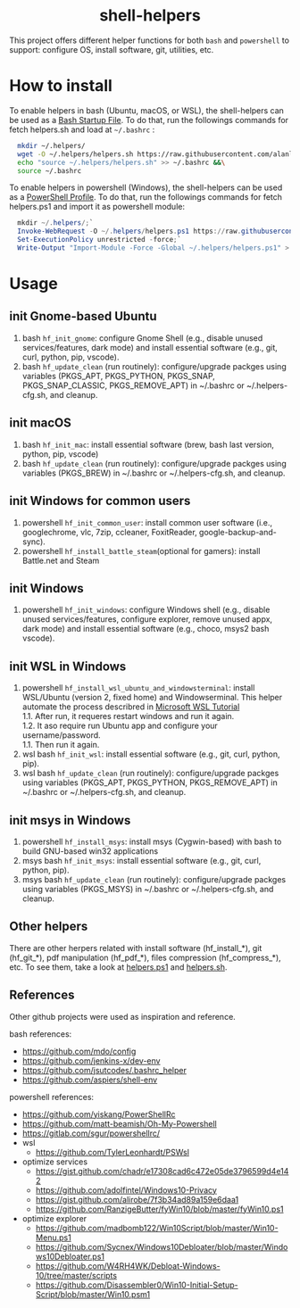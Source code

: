 <h1 align="center">shell-helpers</h1>

This project offers different helper functions for both `bash` and `powershell` to support: configure OS, install software, git, utilities, etc.

# How to install

To enable helpers in bash (Ubuntu, macOS, or WSL), the shell-helpers can be used as a [Bash Startup File](https://www.gnu.org/software/bash/manual/html_node/Bash-Startup-Files.html). To do that, run the followings commands for fetch helpers.sh and load at `~/.bashrc` :

``` bash
  mkdir ~/.helpers/
  wget -O ~/.helpers/helpers.sh https://raw.githubusercontent.com/alanlivio/shell-helpers/master/helpers.sh &&\
  echo "source ~/.helpers/helpers.sh" >> ~/.bashrc &&\
  source ~/.bashrc
  ```

To enable helpers in powershell (Windows), the shell-helpers can be used as a [PowerShell Profile](https://docs.microsoft.com/en-us/powershell/module/microsoft.powershell.core/about/about_profiles?view=powershell-7). To do that, run the followings commands for fetch helpers.ps1 and import it as powershell module:

``` powershell
  mkdir ~/.helpers/;`
  Invoke-WebRequest -O ~/.helpers/helpers.ps1 https://raw.githubusercontent.com/alanlivio/shell-helpers/master/helpers.ps1;`
  Set-ExecutionPolicy unrestricted -force;`
  Write-Output "Import-Module -Force -Global ~/.helpers/helpers.ps1" > $Profile.AllUsersAllHosts
  ```

# Usage

## init Gnome-based Ubuntu

1. bash `hf_init_gnome`: configure Gnome Shell (e.g., disable unused services/features, dark mode) and install essential software (e.g., git, curl, python, pip, vscode).
2. bash `hf_update_clean` (run routinely): configure/upgrade packges using variables (PKGS_APT, PKGS_PYTHON, PKGS_SNAP, PKGS_SNAP_CLASSIC, PKGS_REMOVE_APT) in ~/.bashrc or ~/.helpers-cfg.sh, and cleanup.

## init macOS

1. bash `hf_init_mac`: install essential software (brew, bash last version, python, pip, vscode)
2. bash `hf_update_clean` (run routinely): configure/upgrade packges using variables (PKGS_BREW) in ~/.bashrc or ~/.helpers-cfg.sh, and cleanup.

## init Windows for common users

1. powershell `hf_init_common_user`: install common user software (i.e., googlechrome, vlc, 7zip, ccleaner, FoxitReader, google-backup-and-sync).
2. powershell `hf_install_battle_steam`(optional for gamers): install Battle.net and Steam

## init Windows

1. powershell `hf_init_windows`: configure Windows shell (e.g., disable unused services/features, configure explorer, remove unused appx, dark mode) and install essential software (e.g., choco, msys2 bash vscode).

## init WSL in Windows

1. powershell `hf_install_wsl_ubuntu_and_windowsterminal`: install WSL/Ubuntu (version 2, fixed home) and Windowserminal. This helper automate the process describred in [Microsoft WSL Tutorial](https://docs.microsoft.com/en-us/windows/wsl/wsl2-install)  
  1.1. After run, it requeres restart windows and run it again.  
  1.2. It aso require run Ubuntu app and configure your username/password.  
  1.1. Then run it again.
2. wsl bash `hf_init_wsl`: install essential software (e.g., git, curl, python, pip).
3. wsl bash `hf_update_clean` (run routinely): configure/upgrade packges using variables (PKGS_APT, PKGS_PYTHON, PKGS_REMOVE_APT) in ~/.bashrc or ~/.helpers-cfg.sh, and cleanup.

## init msys in Windows

1. powershell `hf_install_msys`: install msys (Cygwin-based) with bash to build GNU-based win32 applications
2. msys bash `hf_init_msys`: install essential software (e.g., git, curl, python, pip).
3. msys bash `hf_update_clean` (run routinely): configure/upgrade packges using variables (PKGS_MSYS) in ~/.bashrc or ~/.helpers-cfg.sh, and cleanup.

## Other helpers

There are other herpers related with install software (hf_install_\*), git (hf_git_\*), pdf manipulation (hf_pdf_\*), files compression (hf_compress_\*), etc. To see them, take a look at [helpers.ps1](helpers.ps1) and [helpers.sh](helpers.sh).

## References

Other github projects were used as inspiration and reference.

bash references:

* https://github.com/mdo/config
* https://github.com/jenkins-x/dev-env
* https://github.com/jsutcodes/.bashrc_helper
* https://github.com/aspiers/shell-env

powershell references:

* https://github.com/yiskang/PowerShellRc
* https://github.com/matt-beamish/Oh-My-Powershell
* https://gitlab.com/sgur/powershellrc/
* wsl
  + https://github.com/TylerLeonhardt/PSWsl
* optimize services
  + https://gist.github.com/chadr/e17308cad6c472e05de3796599d4e142
  + https://github.com/adolfintel/Windows10-Privacy
  + https://gist.github.com/alirobe/7f3b34ad89a159e6daa1
  + https://github.com/RanzigeButter/fyWin10/blob/master/fyWin10.ps1
* optimize explorer
  + https://github.com/madbomb122/Win10Script/blob/master/Win10-Menu.ps1
  + https://github.com/Sycnex/Windows10Debloater/blob/master/Windows10Debloater.ps1
  + https://github.com/W4RH4WK/Debloat-Windows-10/tree/master/scripts
  + https://github.com/Disassembler0/Win10-Initial-Setup-Script/blob/master/Win10.psm1
